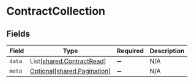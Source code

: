 # ContractCollection


## Fields

| Field                                                            | Type                                                             | Required                                                         | Description                                                      |
| ---------------------------------------------------------------- | ---------------------------------------------------------------- | ---------------------------------------------------------------- | ---------------------------------------------------------------- |
| `data`                                                           | List[[shared.ContractRead](../../models/shared/contractread.md)] | :heavy_minus_sign:                                               | N/A                                                              |
| `meta`                                                           | [Optional[shared.Pagination]](../../models/shared/pagination.md) | :heavy_minus_sign:                                               | N/A                                                              |